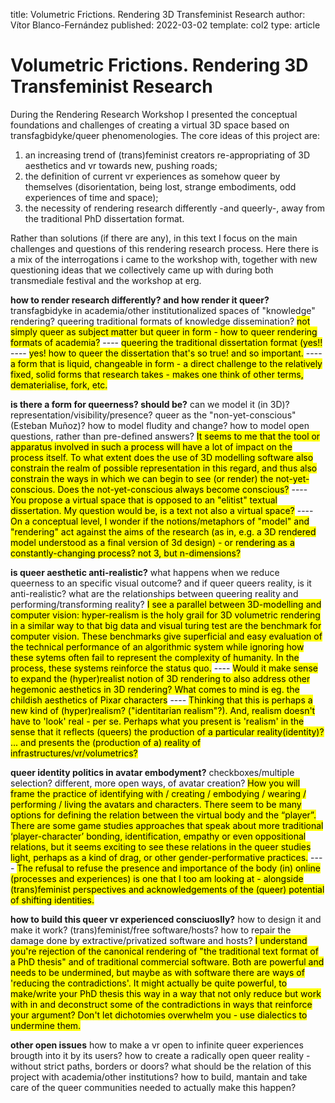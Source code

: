 title: Volumetric Frictions. Rendering 3D Transfeminist Research
author: Vítor Blanco-Fernández
published: 2022-03-02
template: col2
type: article

  







# Volumetric Frictions. Rendering 3D Transfeminist Research

During the Rendering Research Workshop I presented the conceptual foundations and challenges of creating a virtual 3D space based on transfagbidyke/queer phenomenologies.
The core ideas of this project are: 
1) an increasing trend of (trans)feminist creators re-appropriating  of 3D aesthetics and vr towards new, pushing roads; 
2) the definition of current vr experiences as somehow queer by themselves (disorientation, being lost, strange embodiments, odd experiences of time and space);
3) the necessity of rendering research differently -and queerly-, away from the traditional PhD dissertation format. 

Rather than solutions (if there are any), in this text I focus on the main challenges and questions of this rendering research process. Here there is a mix of the interrogations i came to the workshop with, together with new questioning ideas that we collectively came up with during both transmediale festival and the workshop at erg.


**how to render research differently? and how render it queer?** transfagbidyke in academia/other institutionalized spaces of "knowledge" rendering? queering traditional formats of knowledge dissemination? <mark>not simply queer as subject matter but queer in form - how to queer rendering formats of academia?</mark> ---- <mark>queering the traditional dissertation format (yes!!</mark> ---- <mark>yes! how to queer the dissertation that's so true! and so important.</mark> ---- <mark>a form that is liquid, changeable in form - a direct challenge to the relatively fixed, solid forms that research takes - makes one think of other terms, dematerialise, fork, etc.</mark>


**is there a form for queerness? should be?** can we model it (in 3D)? representation/visibility/presence? queer as the "non-yet-conscious" (Esteban Muñoz)? how to model fludity and change? how to model open questions, rather than pre-defined answers? <mark>It seems to me that the tool or apparatus involved in such a process will have a lot of impact on the process itself. To what extent does the use of 3D modelling software also constrain the realm of possible representation in this regard, and thus also constrain the ways in which we can begin to see (or render) the not-yet-conscious. Does the not-yet-conscious always become conscious?</mark> ---- <mark>You propose a virtual space that is opposed to an "elitist" textual dissertation. My question would be, is a text not also a virtual space?</mark> ---- <mark>On a conceptual level, I wonder if the notions/metaphors of "model" and "rendering" act against the aims of the research (as in, e.g.  a 3D rendered model understood as a final version of 3d design) - or rendering as a constantly-changing process? not 3, but n-dimensions?</mark>

**is queer aesthetic anti-realistic?** what happens when we reduce queerness to an specific visual outcome? and if queer queers reality, is it anti-realistic? what are the relationships between queering reality and performing/transforming reality?  <mark>I see a parallel between 3D-modelling and computer vision: hyper-realism is the holy grail for 3D volumetric rendering in a similar way to that big data and visual turing test are the benchmark for computer vision. These benchmarks give superficial and easy evaluation of the technical performance of an algorithmic system while ignoring how these sytems often fail to represent the complexity of humanity. In the process, these systems reinforce the status quo.</mark> ---- <mark>Would it make sense to expand the (hyper)realist notion of 3D rendering to also address other hegemonic aesthetics in 3D rendering? What comes to mind is eg. the childish aesthetics of Pixar characters</mark> ---- <mark>Thinking that this is perhaps a new kind of (hyper)realism?  ("identitarian realism"?). And, realism doesn't have to 'look' real - per se. Perhaps what you present is 'realism' in the sense that it reflects (queers) the production of a particular reality(identity)? ... and presents the (production of a) reality of infrastructures/vr/volumetrics?</mark>

**queer identity politics in avatar embodyment?** checkboxes/multiple selection? different, more open ways, of avatar creation? <mark>How you will frame the practice of identifying with / creating / embodying / wearing / performing / living the avatars and characters. There seem to be many options for defining the relation between the virtual body and the “player”. There are some game studies approaches that speak about more traditional ‘player-character’ bonding, identification, empathy or even oppositional relations, but it seems exciting to see these relations in the queer studies light, perhaps as a kind of drag, or other gender-performative practices.</mark> ---- <mark>The refusal to refuse the presence and importance of the body (in) online (processes and experiences) is one that I too am looking at - alongside (trans)feminist perspectives and acknowledgements of the (queer) potential of shifting identities.</mark>

**how to build this queer vr experienced consciuoslly?** how to design it and make it work? (trans)feminist/free software/hosts? how to repair the damage done by extractive/privatized software and hosts? <mark>I understand you're rejection of the canonical rendering of "the traditional text format of a PhD thesis" and of traditional commercial software. Both are powerful and needs to be undermined, but maybe as with software there are ways of 'reducing the contradictions'. It might actually be quite powerful, to make/write your PhD thesis this way in a way that not only reduce but work with in and deconstruct some of the contradictions in ways that reinforce your argument? Don't let dichotomies overwhelm you - use dialectics to undermine them.</mark>

**other open issues** how to make a vr open to infinite queer experiences brougth into it by its users? how to create a radically open queer reality -without strict paths, borders or doors? what should be the relation of this project with academia/other institutions? how to build, mantain and take care of the queer communities needed to actually make this happen?



